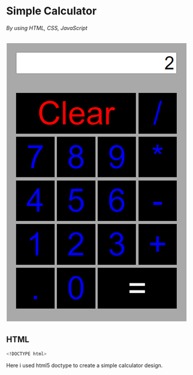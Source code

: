 # Simple Calculator 
###### By using HTML, CSS, JavaScript 

![alt text](https://github.com/Imad-Ibrahim-K/html-calculator/blob/master/image/Calculator.png)

## HTML
```bash
<!DOCTYPE html>
```
Here i used html5 doctype to create a simple calculator design.
